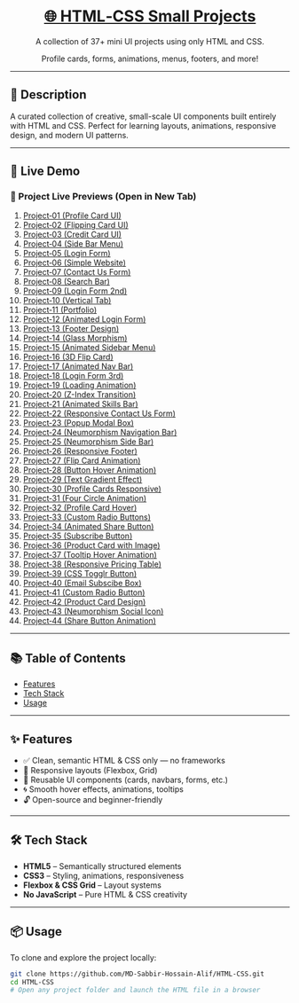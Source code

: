 <div align="center">
  <h1> <a href="https://md-sabbir-hossain-alif.github.io/HTML-CSS/" >🌐 HTML‑CSS Small Projects</a></h1>
  <p>A collection of 37+ mini UI projects using only HTML and CSS.</p>
  <p>Profile cards, forms, animations, menus, footers, and more!</p>
  
  <!-- Badges
  <a href="https://github.com/MD-Sabbir-Hossain-Alif/HTML-CSS/blob/main/LICENSE">
    <img src="https://img.shields.io/github/license/MD-Sabbir-Hossain-Alif/HTML-CSS" alt="License">
  </a>
  <a href="https://github.com/MD-Sabbir-Hossain-Alif/HTML-CSS/stargazers">
    <img src="https://img.shields.io/github/stars/MD-Sabbir-Hossain-Alif/HTML-CSS" alt="Stars">
  </a> -->
</div>

---

## 📄 Description

A curated collection of creative, small-scale UI components built entirely with HTML and CSS. Perfect for learning layouts, animations, responsive design, and modern UI patterns.

---

## 🚀 Live Demo

<h3>🔗 Project Live Previews (Open in New Tab)</h3>

<!-- See full project list here -->
<ol>
  <li><a href="https://md-sabbir-hossain-alif.github.io/HTML-CSS/Project-01(Profile-Card-UI)/" target="_blank">Project‑01 (Profile Card UI)</a></li>
  <li><a href="https://md-sabbir-hossain-alif.github.io/HTML-CSS/Project-02(Fliping-Card-UI)/" target="_blank">Project‑02 (Flipping Card UI)</a></li>
  <li><a href="https://md-sabbir-hossain-alif.github.io/HTML-CSS/Project-03(Credit-Card-UI)/" target="_blank">Project‑03 (Credit Card UI)</a></li>
  <li><a href="https://md-sabbir-hossain-alif.github.io/HTML-CSS/Project-04(Side-Bar-Menu)/" target="_blank">Project‑04 (Side Bar Menu)</a></li>
  <li><a href="https://md-sabbir-hossain-alif.github.io/HTML-CSS/Project-05(Login-Form)/" target="_blank">Project‑05 (Login Form)</a></li>
  <li><a href="https://md-sabbir-hossain-alif.github.io/HTML-CSS/Project-06(Simple-Website)/" target="_blank">Project‑06 (Simple Website)</a></li>
  <li><a href="https://md-sabbir-hossain-alif.github.io/HTML-CSS/Project-07(Contact-Us-Form)/" target="_blank">Project‑07 (Contact Us Form)</a></li>
  <li><a href="https://md-sabbir-hossain-alif.github.io/HTML-CSS/Project-08(Search-Ber)/" target="_blank">Project‑08 (Search Bar)</a></li>
  <li><a href="https://md-sabbir-hossain-alif.github.io/HTML-CSS/Project-09(Login-Form-2nd)/" target="_blank">Project‑09 (Login Form 2nd)</a></li>
  <li><a href="https://md-sabbir-hossain-alif.github.io/HTML-CSS/Project-10(Vertical-Tab)/" target="_blank">Project‑10 (Vertical Tab)</a></li>
  <li><a href="https://md-sabbir-hossain-alif.github.io/HTML-CSS/Project-11(Portfolio)/" target="_blank">Project‑11 (Portfolio)</a></li>
  <li><a href="https://md-sabbir-hossain-alif.github.io/HTML-CSS/Project-12(Animated-Login-Form)/" target="_blank">Project‑12 (Animated Login Form)</a></li>
  <li><a href="https://md-sabbir-hossain-alif.github.io/HTML-CSS/Project-13(Footer-Design)/" target="_blank">Project‑13 (Footer Design)</a></li>
  <li><a href="https://md-sabbir-hossain-alif.github.io/HTML-CSS/Project-14(Glass-Morphism)/" target="_blank">Project‑14 (Glass Morphism)</a></li>
  <li><a href="https://md-sabbir-hossain-alif.github.io/HTML-CSS/Project-15(Animated-Sidebar-Menu)/" target="_blank">Project‑15 (Animated Sidebar Menu)</a></li>
  <li><a href="https://md-sabbir-hossain-alif.github.io/HTML-CSS/Project-16(3D-Flip-Card)/" target="_blank">Project‑16 (3D Flip Card)</a></li>
  <li><a href="https://md-sabbir-hossain-alif.github.io/HTML-CSS/Project-17(Animated-Nav-Bar)/" target="_blank">Project‑17 (Animated Nav Bar)</a></li>
  <li><a href="https://md-sabbir-hossain-alif.github.io/HTML-CSS/Project-18(Login-Form-3rd)/" target="_blank">Project‑18 (Login Form 3rd)</a></li>
  <li><a href="https://md-sabbir-hossain-alif.github.io/HTML-CSS/Project-19(Loading-Animation)/" target="_blank">Project‑19 (Loading Animation)</a></li>
  <li><a href="https://md-sabbir-hossain-alif.github.io/HTML-CSS/Project-20(Z-Index-Transition)/" target="_blank">Project‑20 (Z-Index Transition)</a></li>
  <li><a href="https://md-sabbir-hossain-alif.github.io/HTML-CSS/Project-21(Animated-Skills-Bar)/" target="_blank">Project‑21 (Animated Skills Bar)</a></li>
  <li><a href="https://md-sabbir-hossain-alif.github.io/HTML-CSS/Project-22(Responsive-Contact-Us-From)/" target="_blank">Project‑22 (Responsive Contact Us Form)</a></li>
  <li><a href="https://md-sabbir-hossain-alif.github.io/HTML-CSS/Project-23(Popup-Modal-Box)/" target="_blank">Project‑23 (Popup Modal Box)</a></li>
  <li><a href="https://md-sabbir-hossain-alif.github.io/HTML-CSS/Project-24(Neumorphism-Navigation-Bar)/" target="_blank">Project‑24 (Neumorphism Navigation Bar)</a></li>
  <li><a href="https://md-sabbir-hossain-alif.github.io/HTML-CSS/Project-25(Neumorphism-Side-Bar)/" target="_blank">Project‑25 (Neumorphism Side Bar)</a></li>
  <li><a href="https://md-sabbir-hossain-alif.github.io/HTML-CSS/Project-26(Responsive-Footer)/" target="_blank">Project‑26 (Responsive Footer)</a></li>
  <li><a href="https://md-sabbir-hossain-alif.github.io/HTML-CSS/Project-27(Flip-Card-Animation)/" target="_blank">Project‑27 (Flip Card Animation)</a></li>
  <li><a href="https://md-sabbir-hossain-alif.github.io/HTML-CSS/Project-28(Button-Hover-Animation)/" target="_blank">Project‑28 (Button Hover Animation)</a></li>
  <li><a href="https://md-sabbir-hossain-alif.github.io/HTML-CSS/Project-29(Text-Gradient-Effect)/" target="_blank">Project‑29 (Text Gradient Effect)</a></li>
  <li><a href="https://md-sabbir-hossain-alif.github.io/HTML-CSS/Project-30(Profile-Cards-Responsive)/" target="_blank">Project‑30 (Profile Cards Responsive)</a></li>
  <li><a href="https://md-sabbir-hossain-alif.github.io/HTML-CSS/Project-31(Four-Circle-Animation)/" target="_blank">Project‑31 (Four Circle Animation)</a></li>
  <li><a href="https://md-sabbir-hossain-alif.github.io/HTML-CSS/Project-32(Profile-Card)/" target="_blank">Project‑32 (Profile Card Hover)</a></li>
  <li><a href="https://md-sabbir-hossain-alif.github.io/HTML-CSS/Project-33(Radio-Buttons)/" target="_blank">Project‑33 (Custom Radio Buttons)</a></li>
  <li><a href="https://md-sabbir-hossain-alif.github.io/HTML-CSS/Project-34(Animated-Share-Button)/" target="_blank">Project‑34 (Animated Share Button)</a></li>
  <li><a href="https://md-sabbir-hossain-alif.github.io/HTML-CSS/Project-35(Subscribe-Button)/" target="_blank">Project‑35 (Subscribe Button)</a></li>
  <li><a href="https://md-sabbir-hossain-alif.github.io/HTML-CSS/Project-36(Product-Cart-Image)/" target="_blank">Project‑36 (Product Card with Image)</a></li>
  <li><a href="https://md-sabbir-hossain-alif.github.io/HTML-CSS/Project-37(Tooltip-Animation)/" target="_blank">Project‑37 (Tooltip Hover Animation)</a></li>
  <li><a href="https://md-sabbir-hossain-alif.github.io/HTML-CSS/Project-38(Responsive-Pricing-Table)/" target="_blank">Project‑38 (Responsive Pricing Table)</a></li>
  <li><a href="https://md-sabbir-hossain-alif.github.io/HTML-CSS/Project-39(CSS-Togglr-Button)/" target="_blank">Project‑39 (CSS Togglr Button)</a></li>
  <li><a href="https://md-sabbir-hossain-alif.github.io/HTML-CSS/Project-40(Email-Subscibe-Box)/" target="_blank">Project‑40 (Email Subscibe Box)</a></li>
  <li><a href="https://md-sabbir-hossain-alif.github.io/HTML-CSS/Project-41(Custom-Radio-Button)/" target="_blank">Project‑41 (Custom Radio Button)</a></li>
  <li><a href="https://md-sabbir-hossain-alif.github.io/HTML-CSS/Project-42(Product-Card-Design)/" target="_blank">Project‑42 (Product Card Design)</a></li>
  <li><a href="https://md-sabbir-hossain-alif.github.io/HTML-CSS/Project-43(Neumorphism-Social-Icon)/" target="_blank">Project‑43 (Neumorphism Social Icon)</a></li>
  <li><a href="https://md-sabbir-hossain-alif.github.io/HTML-CSS/Project-44(Share-Button-Animation)/" target="_blank">Project‑44 (Share Button Animation)</a></li>
</ol>

---

## 📚 Table of Contents

- [Features](#-features)
- [Tech Stack](#️-tech-stack)
- [Usage](#-usage)

---

## ✨ Features

- ✅ Clean, semantic HTML & CSS only — no frameworks
- 📱 Responsive layouts (Flexbox, Grid)
- 🧠 Reusable UI components (cards, navbars, forms, etc.)
- 🌀 Smooth hover effects, animations, tooltips
- 🔓 Open-source and beginner-friendly

---

## 🛠️ Tech Stack

- **HTML5** – Semantically structured elements
- **CSS3** – Styling, animations, responsiveness
- **Flexbox & CSS Grid** – Layout systems
- **No JavaScript** – Pure HTML & CSS creativity

---

## 📦 Usage

To clone and explore the project locally:

```bash
git clone https://github.com/MD-Sabbir-Hossain-Alif/HTML-CSS.git
cd HTML-CSS
# Open any project folder and launch the HTML file in a browser